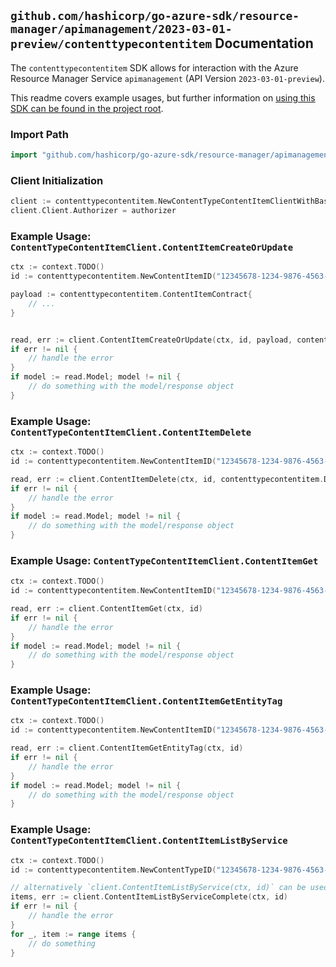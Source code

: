
## `github.com/hashicorp/go-azure-sdk/resource-manager/apimanagement/2023-03-01-preview/contenttypecontentitem` Documentation

The `contenttypecontentitem` SDK allows for interaction with the Azure Resource Manager Service `apimanagement` (API Version `2023-03-01-preview`).

This readme covers example usages, but further information on [using this SDK can be found in the project root](https://github.com/hashicorp/go-azure-sdk/tree/main/docs).

### Import Path

```go
import "github.com/hashicorp/go-azure-sdk/resource-manager/apimanagement/2023-03-01-preview/contenttypecontentitem"
```


### Client Initialization

```go
client := contenttypecontentitem.NewContentTypeContentItemClientWithBaseURI("https://management.azure.com")
client.Client.Authorizer = authorizer
```


### Example Usage: `ContentTypeContentItemClient.ContentItemCreateOrUpdate`

```go
ctx := context.TODO()
id := contenttypecontentitem.NewContentItemID("12345678-1234-9876-4563-123456789012", "example-resource-group", "serviceValue", "contentTypeIdValue", "contentItemIdValue")

payload := contenttypecontentitem.ContentItemContract{
	// ...
}


read, err := client.ContentItemCreateOrUpdate(ctx, id, payload, contenttypecontentitem.DefaultContentItemCreateOrUpdateOperationOptions())
if err != nil {
	// handle the error
}
if model := read.Model; model != nil {
	// do something with the model/response object
}
```


### Example Usage: `ContentTypeContentItemClient.ContentItemDelete`

```go
ctx := context.TODO()
id := contenttypecontentitem.NewContentItemID("12345678-1234-9876-4563-123456789012", "example-resource-group", "serviceValue", "contentTypeIdValue", "contentItemIdValue")

read, err := client.ContentItemDelete(ctx, id, contenttypecontentitem.DefaultContentItemDeleteOperationOptions())
if err != nil {
	// handle the error
}
if model := read.Model; model != nil {
	// do something with the model/response object
}
```


### Example Usage: `ContentTypeContentItemClient.ContentItemGet`

```go
ctx := context.TODO()
id := contenttypecontentitem.NewContentItemID("12345678-1234-9876-4563-123456789012", "example-resource-group", "serviceValue", "contentTypeIdValue", "contentItemIdValue")

read, err := client.ContentItemGet(ctx, id)
if err != nil {
	// handle the error
}
if model := read.Model; model != nil {
	// do something with the model/response object
}
```


### Example Usage: `ContentTypeContentItemClient.ContentItemGetEntityTag`

```go
ctx := context.TODO()
id := contenttypecontentitem.NewContentItemID("12345678-1234-9876-4563-123456789012", "example-resource-group", "serviceValue", "contentTypeIdValue", "contentItemIdValue")

read, err := client.ContentItemGetEntityTag(ctx, id)
if err != nil {
	// handle the error
}
if model := read.Model; model != nil {
	// do something with the model/response object
}
```


### Example Usage: `ContentTypeContentItemClient.ContentItemListByService`

```go
ctx := context.TODO()
id := contenttypecontentitem.NewContentTypeID("12345678-1234-9876-4563-123456789012", "example-resource-group", "serviceValue", "contentTypeIdValue")

// alternatively `client.ContentItemListByService(ctx, id)` can be used to do batched pagination
items, err := client.ContentItemListByServiceComplete(ctx, id)
if err != nil {
	// handle the error
}
for _, item := range items {
	// do something
}
```
